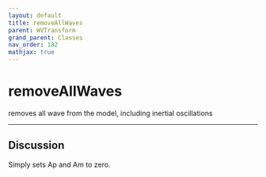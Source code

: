 ```yaml
---
layout: default
title: removeAllWaves
parent: WVTransform
grand_parent: Classes
nav_order: 182
mathjax: true
---
```


#  removeAllWaves

removes all wave from the model, including inertial oscillations


---

## Discussion

  Simply sets Ap and Am to zero.
  
